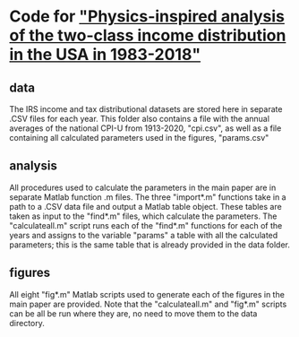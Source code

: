 # Code for ["Physics-inspired analysis of the two-class income distribution in the USA in 1983-2018"](https://arxiv.org/abs/2110.03140)

## data 
The IRS income and tax distributional datasets are stored here in separate .CSV files for each year. This folder also contains a file with the annual averages of the national CPI-U from 1913-2020, "cpi.csv", as well as a file containing all calculated parameters used in the figures, "params.csv"
## analysis 
All procedures used to calculate the parameters in the main paper are in separate Matlab function .m files. The three "import\*.m" functions take in a path to a .CSV data file and output a Matlab table object. These tables are taken as input to the "find\*.m" files, which calculate the parameters. The "calculateall.m" script runs each of the "find\*.m" functions for each of the years and assigns to the variable "params" a table with all the calculated parameters; this is the same table that is already provided in the data folder. 
## figures
All eight "fig\*.m" Matlab scripts used to generate each of the figures in the main paper are provided.
Note that the "calculateall.m" and "fig\*.m" scripts can be all be run where they are, no need to move them to the data directory.
